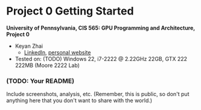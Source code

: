 Project 0 Getting Started
====================

**University of Pennsylvania, CIS 565: GPU Programming and Architecture, Project 0**

* Keyan Zhai
  * [LinkedIn](www.linkedin.com/in/keyanzhai), [personal website](https://keyanzhai.cool/)
* Tested on: (TODO) Windows 22, i7-2222 @ 2.22GHz 22GB, GTX 222 222MB (Moore 2222 Lab)

### (TODO: Your README)

Include screenshots, analysis, etc. (Remember, this is public, so don't put
anything here that you don't want to share with the world.)


